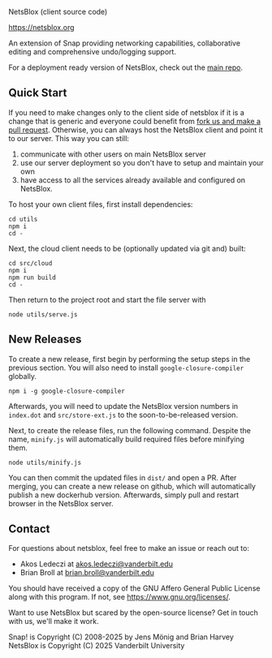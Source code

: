 NetsBlox (client source code)

https://netsblox.org

An extension of Snap providing networking capabilities, collaborative editing and comprehensive undo/logging support.

For a deployment ready version of NetsBlox, check out the [main repo](https://github.com/netsblox/netsblox).

## Quick Start

If you need to make changes only to the client side of netsblox if it is a change that is generic and everyone could benefit from [fork us and make a pull request](https://github.com/NetsBlox/Snap--Build-Your-Own-Blocks/pulls).
Otherwise, you can always host the NetsBlox client and point it to our server. This way you can still:
1. communicate with other users on main NetsBlox server
2. use our server deployment so you don't have to setup and maintain your own
3. have access to all the services already available and configured on NetsBlox.

To host your own client files, first install dependencies:

```
cd utils
npm i
cd -
```

Next, the cloud client needs to be (optionally updated via git and) built:

```
cd src/cloud
npm i
npm run build
cd -
```

Then return to the project root and start the file server with
```
node utils/serve.js
```

## New Releases

To create a new release, first begin by performing the setup steps in the previous section.
You will also need to install `google-closure-compiler` globally.

```
npm i -g google-closure-compiler
```

Afterwards, you will need to update the NetsBlox version numbers in `index.dot` and `src/store-ext.js` to the soon-to-be-released version.

Next, to create the release files, run the following command.
Despite the name, `minify.js` will automatically build required files before minifying them.

```
node utils/minify.js
```

You can then commit the updated files in `dist/` and open a PR.
After merging, you can create a new release on github, which will automatically publish a new dockerhub version.
Afterwards, simply pull and restart browser in the NetsBlox server.

## Contact

For questions about netsblox, feel free to make an issue or reach out to:
- Akos Ledeczi at akos.ledeczi@vanderbilt.edu
- Brian Broll at brian.broll@vanderbilt.edu

You should have received a copy of the GNU Affero General Public License
along with this program. If not, see <https://www.gnu.org/licenses/>.

Want to use NetsBlox but scared by the open-source license? Get in touch with us,
we'll make it work.

Snap! is Copyright (C) 2008-2025 by Jens Mönig and Brian Harvey
NetsBlox is Copyright (C) 2025 Vanderbilt University
